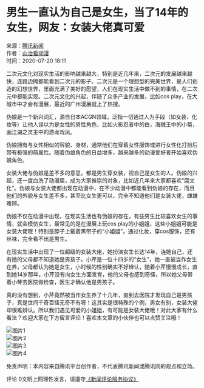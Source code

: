 # 男生一直认为自己是女生，当了14年的女生，网友：女装大佬真可爱

来源：[腾讯新闻](https://news.qq.com)  
作者：[山治看动漫](https://news.qq.com/omn/author/8QMf335c7Y0bvzrR)  
时间：2020-07-20 18:11  

二次元文化对现实生活的影响越来越大，特别是近几年来，二次元的发展越来越快，连路边摊都能看到二次元的影子。二次元是一个理想型的完美世界，是人们创造的幻想世界，里面充满了美好的愿望，人们在现实生活中做不到的事情，在二次元中都能实现。二次元文化的兴起，伴随了众多产业的发展，比如cos play，在大城市中才会有漫展，最近的广州漫展就上了热搜。

伪娘是一个新兴词汇，源自日本ACGN领域，泛指一切通过人为手段（如女装、化妆等）让他人误以为是女性的男性角色，比如火影忍者中的白，海贼王中的小菊，画江湖之灵主中的游龙戏凤。

伪娘拥有与女性相似的容貌、身材，通常他们在穿着女性服饰或进行女性化打扮后带有极强的萌属性。随着伪娘角色的日益增多，越来越多的动漫爱好者开始喜欢伪娘角色。

女装大佬与伪娘是差不多的意思，都是男生穿女装，视自己是女生的人。伪娘的兴起，还一度血洗了动漫届，成为大家推崇的对象，比如近几年来大家都喜欢“腐文化”。伪娘与女装大佬都出现在动漫中，在不少动漫中都能看到伪娘的存在，而且他们的外貌与女生差不多，甚至比女生更可以，完全不知道他们是女装大佬，雌雄难辨。

伪娘不仅在动漫中出现，在现实生活也有伪娘的存在，有些男生比较喜欢女生的事情，就会模仿女生，最常见的是在漫展上玩cos play的小姐姐，这些小姐姐可能是女装大佬哦！特别是脖子上戴着黑带子的“小姐姐”，通过化妆，穿cos服饰，还有丝袜，完全看不出是男生。

在现实生活中出现了一位超级的女装大佬，她扮演女生长达14年，连她自己，还有她的父母都不知道她是男孩子。小芹是一位十四岁的“女生”，她一直被当作女生在养，父母都认为她是女生，小时候的性别确实不好辨认，随着小芹慢慢成长，直到她14岁那年，小芹没有向女生方面发育，他的父母也感到奇怪，所以她父母带着小琴去医院做检查，医生才确认他是男孩子。

真的没有想到，小芹竟然被当作女生养了十几年，直到去医院才发现自己是男孩子，真是世间千奇百怪无奇不有呀！这其实是很特殊的个例，男女有别，女装大佬却很难辨认。所以我们遇见可爱的小姐姐，有可能是女装大佬哦！对此大家有什么看法？欢迎大家在下方留言评论！喜欢本文章的小伙伴也可以点赞关注哦！

![图片1](http://inews.gtimg.com/newsapp_bt/0/12121732280/641)  
![图片2](http://inews.gtimg.com/newsapp_bt/0/12071122554/641)  
![图片3](http://inews.gtimg.com/newsapp_bt/0/12121734836/641)  
![图片4](http://inews.gtimg.com/newsapp_bt/0/12121735958/641)

免责声明：本内容来自腾讯平台创作者，不代表腾讯新闻或腾讯网的观点和立场。

评论 0文明上网理性发言，请遵守[《新闻评论服务协议》](https://new.qq.com/static/coralinfo.htm)
<!-- tcd_original_link https://news.qq.com/rain/a/20200720A0QIZU00?pc -->
